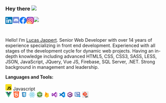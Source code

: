 ### Hey there <img src="https://media.giphy.com/media/hvRJCLFzcasrR4ia7z/giphy.gif" width="25px">


<a href="https://www.linkedin.com/in/lucasjappert/">
  <img align="left" alt="Lucas Jappert's LinkedIN" width="22px" src="https://github.com/LucasJappert/lucasjappert/blob/main/images/linkedin.svg" />
</a>
<a href="https://discord.gg/Marty#1533">
  <img align="left" alt="Lucas Jappert's Discord" width="22px" src="https://github.com/LucasJappert/lucasjappert/blob/main/images/discord.svg" />
</a>
<a href="https://www.facebook.com/GringoRamona/">
  <img align="left" alt="Lucas Jappert's Facebook" width="22px" src="https://github.com/LucasJappert/lucasjappert/blob/main/images/Facebook.png" />
</a>
<a href="https://www.instagram.com/lucasjappert/">
  <img align="left" alt="Lucas Jappert's Instagram" width="22px" src="https://github.com/LucasJappert/lucasjappert/blob/main/images/Instagram.png" />
</a>

![](https://visitor-badge.glitch.me/badge?page_id=lucasjappert.lucasjappert)

<br />

Hello! I’m [Lucas Jappert](https://lucasjappert.github.io/MyProfile/). Senior Web Developer with over 14 years of experience specializing in front end development. Experienced with all stages of the development cycle for dynamic web projects. Having an in-depth knowledge including advanced HTML5, CSS, CSS3, SASS, LESS, JSON, JavaScript, JQuery, Vue JS, Firebase, SQL Server, .NET. Strong background in management and leadership.

**Languages and Tools:**  

<code><img height="20" alt="javascript" src="https://github.com/LucasJappert/lucasjappert/blob/main/images/javascript.png"></code> Javascript
<br />
<code><img height="20" alt="vue" src="https://github.com/LucasJappert/lucasjappert/blob/main/images/vue.png"></code>
<code><img height="20" alt="html" src="https://github.com/LucasJappert/lucasjappert/blob/main/images/html.png"></code>
<code><img height="20" alt="css3" src="https://github.com/LucasJappert/lucasjappert/blob/main/images/css.png"></code>
<code><img height="20" alt="react" src="https://github.com/LucasJappert/lucasjappert/blob/main/images/react.png"></code>
<code><img height="20" alt="node" src="https://github.com/LucasJappert/lucasjappert/blob/main/images/node.png"></code>
<code><img height="20" alt="firebase" src="https://github.com/LucasJappert/lucasjappert/blob/main/images/firebase.png"></code>
<code><img height="20" alt="visualstudio" src="https://github.com/LucasJappert/lucasjappert/blob/main/images/visual-studio-2019.png"></code>
<code><img height="20" alt="visualcode" src="https://github.com/LucasJappert/lucasjappert/blob/main/images/visualcode.png"></code>
<code><img height="20" alt="c#" src="https://github.com/LucasJappert/lucasjappert/blob/main/images/csharp.png"></code>
<code><img height="20" alt="visual basic" src="https://github.com/LucasJappert/lucasjappert/blob/main/images/vb.png"></code>
<code><img height="20" alt="git" src="https://github.com/LucasJappert/lucasjappert/blob/main/images/git.png"></code>


<!--
**LucasJappert/lucasjappert** is a ✨ _special_ ✨ repository because its `README.md` (this file) appears on your GitHub profile.

Here are some ideas to get you started:

- 🔭 I’m currently working on ...
- 🌱 I’m currently learning ...
- 👯 I’m looking to collaborate on ...
- 🤔 I’m looking for help with ...
- 💬 Ask me about ...
- 📫 How to reach me: ...
- 😄 Pronouns: ...
- ⚡ Fun fact: ...
-->
